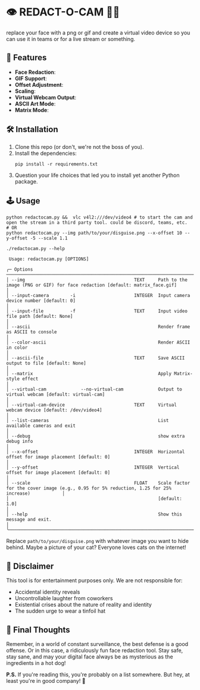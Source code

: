 # 👁️ REDACT-O-CAM 🕵️‍♂️

replace your face with a png or gif and create a virtual video device so you can use it in teams or for a live stream or something. 
## 🚀 Features

- **Face Redaction**:
- **GIF Support**: 
- **Offset Adjustment**:
- **Scaling**: 
- **Virtual Webcam Output**:
- **ASCII Art Mode**: 
- **Matrix Mode**: 

## 🛠️ Installation

1. Clone this repo (or don't, we're not the boss of you).
2. Install the dependencies:
   ```
   pip install -r requirements.txt
   ```
3. Question your life choices that led you to install yet another Python package.

## 🕹️ Usage

```
python redactocam.py &&  vlc v4l2:///dev/video4 # to start the cam and open the stream in a third party tool. could be discord, teams, etc. 
# OR 
python redactocam.py --img path/to/your/disguise.png --x-offset 10 --y-offset -5 --scale 1.1
```

```
./redactocam.py --help
                                                                                                                                                           
 Usage: redactocam.py [OPTIONS]                                                                                                                            
                                                                                                                                                           
╭─ Options ───────────────────────────────────────────────────────────────────────────────────────────────────────────────────────────────────────────────╮
│ --img                                         TEXT     Path to the image (PNG or GIF) for face redaction [default: matrix_face.gif]                     │
│ --input-camera        -i                      INTEGER  Input camera device number [default: 0]                                                          │
│ --input-file          -f                      TEXT     Input video file path [default: None]                                                            │
│ --ascii                                                Render frame as ASCII to console                                                                 │
│ --color-ascii                                          Render ASCII in color                                                                            │
│ --ascii-file                                  TEXT     Save ASCII output to file [default: None]                                                        │
│ --matrix                                               Apply Matrix-style effect                                                                        │
│ --virtual-cam             --no-virtual-cam             Output to virtual webcam [default: virtual-cam]                                                  │
│ --virtual-cam-device                          TEXT     Virtual webcam device [default: /dev/video4]                                                     │
│ --list-cameras                                         List available cameras and exit                                                                  │
│ --debug                                                show extra debug info                                                                            │
│ --x-offset                                    INTEGER  Horizontal offset for image placement [default: 0]                                               │
│ --y-offset                                    INTEGER  Vertical offset for image placement [default: 0]                                                 │
│ --scale                                       FLOAT    Scale factor for the cover image (e.g., 0.95 for 5% reduction, 1.25 for 25% increase)            │
│                                                        [default: 1.0]                                                                                   │
│ --help                                                 Show this message and exit.                                                                      │
╰─────────────────────────────────────────────────────────────────────────────────────────────────────────────────────────────────────────────────────────╯
```


Replace `path/to/your/disguise.png` with whatever image you want to hide behind. Maybe a picture of your cat? Everyone loves cats on the internet!

## 🚨 Disclaimer

This tool is for entertainment purposes only. We are not responsible for:
- Accidental identity reveals
- Uncontrollable laughter from coworkers
- Existential crises about the nature of reality and identity
- The sudden urge to wear a tinfoil hat

## 🎩 Final Thoughts

Remember, in a world of constant surveillance, the best defense is a good offense. Or in this case, a ridiculously fun face redaction tool. Stay safe, stay sane, and may your digital face always be as mysterious as the ingredients in a hot dog!

**P.S.** If you're reading this, you're probably on a list somewhere. But hey, at least you're in good company! 👋
